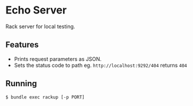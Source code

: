 # Echo Server

Rack server for local testing.

## Features

* Prints request parameters as JSON.
* Sets the status code to path eg. `http://localhost:9292/404` returns `404`

## Running

`$ bundle exec rackup [-p PORT]`
